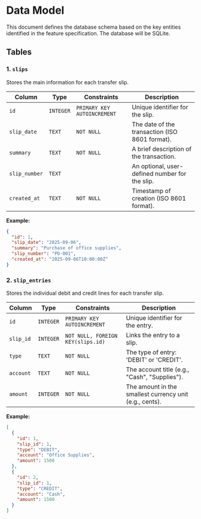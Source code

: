 # Data Model

This document defines the database schema based on the key entities identified in the feature specification. The database will be SQLite.

## Tables

### 1. `slips`

Stores the main information for each transfer slip.

| Column      | Type      | Constraints              | Description                               |
|-------------|-----------|--------------------------|-------------------------------------------|
| `id`        | `INTEGER` | `PRIMARY KEY AUTOINCREMENT` | Unique identifier for the slip.           |
| `slip_date` | `TEXT`    | `NOT NULL`               | The date of the transaction (ISO 8601 format). |
| `summary`   | `TEXT`    | `NOT NULL`               | A brief description of the transaction.   |
| `slip_number` | `TEXT`    |                          | An optional, user-defined number for the slip. |
| `created_at`| `TEXT`    | `NOT NULL`               | Timestamp of creation (ISO 8601 format).  |

**Example:**
```json
{
  "id": 1,
  "slip_date": "2025-09-06",
  "summary": "Purchase of office supplies",
  "slip_number": "PO-001",
  "created_at": "2025-09-06T10:00:00Z"
}
```

### 2. `slip_entries`

Stores the individual debit and credit lines for each transfer slip.

| Column    | Type      | Constraints              | Description                               |
|-----------|-----------|--------------------------|-------------------------------------------|
| `id`      | `INTEGER` | `PRIMARY KEY AUTOINCREMENT` | Unique identifier for the entry.          |
| `slip_id` | `INTEGER` | `NOT NULL, FOREIGN KEY(slips.id)` | Links the entry to a slip.                |
| `type`    | `TEXT`    | `NOT NULL`               | The type of entry: 'DEBIT' or 'CREDIT'.   |
| `account` | `TEXT`    | `NOT NULL`               | The account title (e.g., "Cash", "Supplies"). |
| `amount`  | `INTEGER` | `NOT NULL`               | The amount in the smallest currency unit (e.g., cents). |

**Example:**
```json
[
  {
    "id": 1,
    "slip_id": 1,
    "type": "DEBIT",
    "account": "Office Supplies",
    "amount": 1500
  },
  {
    "id": 2,
    "slip_id": 1,
    "type": "CREDIT",
    "account": "Cash",
    "amount": 1500
  }
]
```
